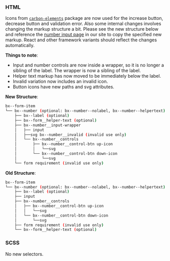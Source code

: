 ### HTML

Icons from [`carbon-elements`](https://github.com/IBM/carbon-elements) package are now used for the increase button, decrease button and validation error. Also some internal changes involves changing the markup structure a bit. Please see the new structure below and reference the [number input page](https://next.carbondesignsystem.com/components/number-input/code) in our site to copy the specified new markup. React and other framework variants should reflect the changes automatically.

**Things to note**:

- Input and number controls are now inside a wrapper, so it is no longer a sibling of the label. The wrapper is now a sibling of the label.
- Helper text markup has now moved to be immediately below the label.
- Invalid variation now includes an invalid icon.
- Button icons have new paths and svg attributes.

**New Structure**:

```bash
bx--form-item
└── bx--number (optional: bx--number--nolabel, bx--number--helpertext)
    ├── bx--label (optional)
    ├── bx--form__helper-text (optional)
    ├── bx--number__input-wrapper
    │   ├── input
    │   ├──svg bx--number__invalid (invalid use only)
    │   └── bx--number__controls
    │       ├── bx--number__control-btn up-icon
    │       │   └──svg
    │       └── bx--number__control-btn down-icon
    │           └──svg
    └── form requirement (invalid use only)
```

**Old Structure**:

```bash
bx--form-item
└── bx--number (optional: bx--number--nolabel, bx--number--helpertext)
    ├── bx--label (optional)
    ├── input
    ├── bx--number__controls
    │   ├── bx--number__control-btn up-icon
    │   │   └──svg
    │   └── bx--number__control-btn down-icon
    │       └──svg
    ├── form requirement (invalid use only)
    └── bx--form__helper-text (optional)
```

### SCSS

No new selectors.
